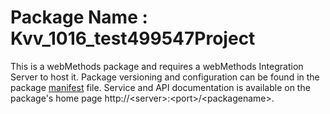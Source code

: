 # Package Name : Kvv_1016_test499547Project
This is a webMethods package and requires a webMethods Integration Server to host it. Package versioning and configuration can be found in the package [manifest](./Kvv_1016_test499547Project/manifest.v3) file. Service and API documentation is available on the package's home page http://&lt;server&gt;:&lt;port&gt;/&lt;packagename>.